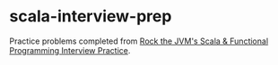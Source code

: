# scala-interview-prep
Practice problems completed from [Rock the JVM's Scala & Functional Programming Interview Practice](https://rockthejvm.com/p/scala-functional-programming-interview-practice).
